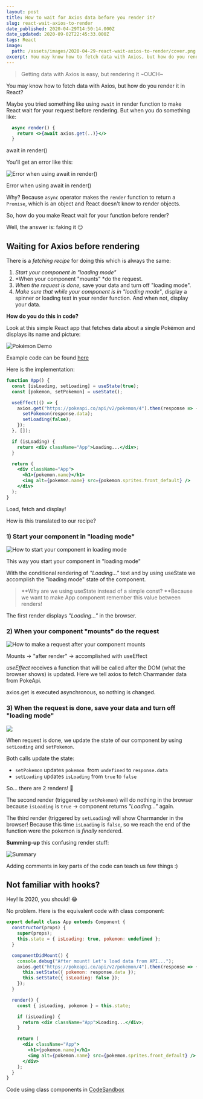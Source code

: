```yaml
---
layout: post
title: How to wait for Axios data before you render it?
slug: react-wait-axios-to-render
date_published: 2020-04-29T14:50:14.000Z
date_updated: 2020-09-02T22:45:33.000Z
tags: React
image:
  path: /assets/images/2020-04-29-react-wait-axios-to-render/cover.png
excerpt: You may know how to fetch data with Axios, but how do you render it to React?
---
```


> Getting data with Axios is easy, but rendering it ~OUCH~

You may know how to fetch data with Axios, but how do you render it in React?

Maybe you tried something like using `await` in render function to make React wait for your request before rendering. But when you do something like:

```jsx
  async render() {
    return <>{await axios.get(..)}</>
  }
```
<figcaption>await in render()</figcaption>

You'll get an error like this:

![Error when using await in render()](/assets/images/2020-04-29-react-wait-axios-to-render/error.png)
<figcaption>Error when using await in render()</figcaption>

Why? Because `async` operator makes the `render` function to return a `Promise`, which is an object and React doesn't know to render objects.

So, how do you make React wait for your function before render?

Well, the answer is: faking it 😏

## Waiting for Axios before rendering

There is a *fetching recipe* for doing this which is always the same:

1. *Start your component in "loading mode"*
2. *When your component "mounts" *do the request.
3. *When the request is done*, save your data and turn off "loading mode".
4. *Make sure that while your component is in "loading mode"*, display a spinner or loading text in your render function. And when not, display your data.

**How do you do this in code?**

Look at this simple React app that fetches data about a single Pokémon and displays its name and picture:

![Pokémon Demo](/assets/images/2020-04-29-react-wait-axios-to-render/demo.gif)

<figcaption>Example code can be found <a href="https://codesandbox.io/s/wait-for-axios-before-render-in-react-h1js8?file=/src/App.js" target="_blank">here</a></figcaption>

Here is the implementation:

```jsx
function App() {
  const [isLoading, setLoading] = useState(true);
  const [pokemon, setPokemon] = useState();

  useEffect(() => {
    axios.get("https://pokeapi.co/api/v2/pokemon/4").then(response => {
      setPokemon(response.data);
      setLoading(false);
    });
  }, []);

  if (isLoading) {
    return <div className="App">Loading...</div>;
  }

  return (
    <div className="App">
      <h1>{pokemon.name}</h1>
      <img alt={pokemon.name} src={pokemon.sprites.front_default} />
    </div>
  );
}
```

Load, fetch and display!

How is this translated to our recipe?

### 1) Start your component in "loading mode"

![How to start your component in loading mode](/assets/images/2020-04-29-react-wait-axios-to-render/step1.png)
<figcaption>This way you start your component in "loading mode"</figcaption>

With the conditional rendering of *"Loading..."* text and by using useState we accomplish the "loading mode" state of the component.

> **Why are we using useState instead of a simple const? **Because we want to make App component remember this value between renders!

The first render displays *"Loading..."* in the browser.

### 2) When your component "mounts" do the request

![How to make a request after your component mounts](/assets/images/2020-04-29-react-wait-axios-to-render/step2.png)
<figcaption>Mounts → "after render" → accomplished with useEffect</figcaption>

*useEffect* receives a function that will be called after the DOM (what the browser shows) is updated. Here we tell axios to fetch Charmander data from PokeApi.

axios.get is executed asynchronous, so nothing is changed.

### 3) When the request is done, save your data and turn off "loading mode"

![](/assets/images/2020-04-29-react-wait-axios-to-render/step3.png)

<figcaption>When request is done, we update the state of our component by using <code>setLoading</code> and <code>setPokemon</code>.</figcaption>

Both calls update the state: 

- `setPokemon` updates `pokemon`  from `undefined` to `response.data`
- `setLoading` updates `isLoading` from `true` to `false`

So... there are 2 renders! 🤯

The second render (triggered by `setPokemon`) will do nothing in the browser because `isLoading` is `true` → component returns *"Loading..."* again.

The third render (triggered by `setLoading`) will show Charmander in the browser! Because this time `isLoading` is `false`, so we reach the end of the function were the pokemon is *finally* rendered.

**Summing-up** this confusing render stuff:

![Summary](/assets/images/2020-04-29-react-wait-axios-to-render/summary.png)
<figcaption>Adding comments in key parts of the code can teach us few things :)</figcaption>

## Not familiar with hooks? 

Hey! Is 2020, you should! 😂

No problem. Here is the equivalent code with class component:

```jsx
export default class App extends Component {
  constructor(props) {
    super(props);
    this.state = { isLoading: true, pokemon: undefined };
  }

  componentDidMount() {
    console.debug("After mount! Let's load data from API...");
    axios.get("https://pokeapi.co/api/v2/pokemon/4").then(response => {
      this.setState({ pokemon: response.data });
      this.setState({ isLoading: false });
    });
  }

  render() {
    const { isLoading, pokemon } = this.state;

    if (isLoading) {
      return <div className="App">Loading...</div>;
    }

    return (
      <div className="App">
        <h1>{pokemon.name}</h1>
        <img alt={pokemon.name} src={pokemon.sprites.front_default} />
      </div>
    );
  }
}
```
<figcaption>Code using class components in <a href="https://codesandbox.io/s/wait-for-axios-before-render-in-react-ulz39?file=/src/App.js" target="_blank">CodeSandbox</a></figcaption>
